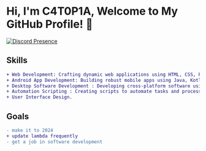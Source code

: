 # Hi, I'm C4T0P1A, Welcome to My GitHub Profile! 👋


[![Discord Presence](https://lanyard.cnrad.dev/api/1134265343032954920)](https://discord.com/users/1134265343032954920)


## Skills
```diff
+ Web Development: Crafting dynamic web applications using HTML, CSS, PHP, JavaScript.
+ Android App Development: Building robust mobile apps using Java, Kotlin, or lua.
+ Desktop Software Development : Developing cross-platform software using Kotlin, C#, Visual Basic, and Lua.
+ Automation Scripting : Creating scripts to automate tasks and processes (e.g., Shell, Python, Batch, AHK).
+ User Interface Design.
```
## Goals
```diff
- make it to 2024
+ update lambda frequently
- get a job in software development
```
